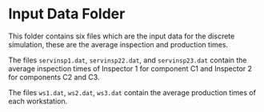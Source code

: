 # Input Data Folder

This folder contains six files which are the input data for the discrete simulation, these are the average inspection and production times.

The files `servinsp1.dat`, `servinsp22.dat`, and `servinsp23.dat` contain
the average inspection times of Inspector 1 for component C1 and Inspector 2 for components C2 and C3.

The files `ws1.dat`, `ws2.dat`, `ws3.dat` contain the average production times of each workstation.
